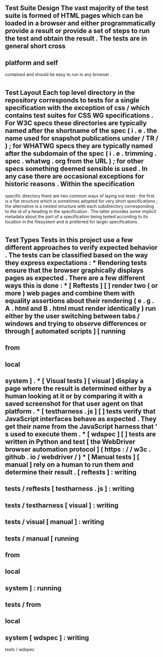 #
Test
Suite
Design
The
vast
majority
of
the
test
suite
is
formed
of
HTML
pages
which
can
be
loaded
in
a
browser
and
either
programmatically
provide
a
result
or
provide
a
set
of
steps
to
run
the
test
and
obtain
the
result
.
The
tests
are
in
general
short
cross
-
platform
and
self
-
contained
and
should
be
easy
to
run
in
any
browser
.
#
#
Test
Layout
Each
top
level
directory
in
the
repository
corresponds
to
tests
for
a
single
specification
with
the
exception
of
css
/
which
contains
test
suites
for
CSS
WG
specifications
.
For
W3C
specs
these
directories
are
typically
named
after
the
shortname
of
the
spec
(
i
.
e
.
the
name
used
for
snapshot
publications
under
/
TR
/
)
;
for
WHATWG
specs
they
are
typically
named
after
the
subdomain
of
the
spec
(
i
.
e
.
trimming
.
spec
.
whatwg
.
org
from
the
URL
)
;
for
other
specs
something
deemed
sensible
is
used
.
In
any
case
there
are
occasional
exceptions
for
historic
reasons
.
Within
the
specification
-
specific
directory
there
are
two
common
ways
of
laying
out
tests
:
the
first
is
a
flat
structure
which
is
sometimes
adopted
for
very
short
specifications
;
the
alternative
is
a
nested
structure
with
each
subdirectory
corresponding
to
the
id
of
a
heading
in
the
specification
.
The
latter
provides
some
implicit
metadata
about
the
part
of
a
specification
being
tested
according
to
its
location
in
the
filesystem
and
is
preferred
for
larger
specifications
.
#
#
Test
Types
Tests
in
this
project
use
a
few
different
approaches
to
verify
expected
behavior
.
The
tests
can
be
classified
based
on
the
way
they
express
expectations
:
*
Rendering
tests
ensure
that
the
browser
graphically
displays
pages
as
expected
.
There
are
a
few
different
ways
this
is
done
:
*
[
Reftests
]
[
]
render
two
(
or
more
)
web
pages
and
combine
them
with
equality
assertions
about
their
rendering
(
e
.
g
.
A
.
html
and
B
.
html
must
render
identically
)
run
either
by
the
user
switching
between
tabs
/
windows
and
trying
to
observe
differences
or
through
[
automated
scripts
]
[
running
-
from
-
local
-
system
]
.
*
[
Visual
tests
]
[
visual
]
display
a
page
where
the
result
is
determined
either
by
a
human
looking
at
it
or
by
comparing
it
with
a
saved
screenshot
for
that
user
agent
on
that
platform
.
*
[
testharness
.
js
]
[
]
tests
verify
that
JavaScript
interfaces
behave
as
expected
.
They
get
their
name
from
the
JavaScript
harness
that
'
s
used
to
execute
them
.
*
[
wdspec
]
[
]
tests
are
written
in
Python
and
test
[
the
WebDriver
browser
automation
protocol
]
(
https
:
/
/
w3c
.
github
.
io
/
webdriver
/
)
*
[
Manual
tests
]
[
manual
]
rely
on
a
human
to
run
them
and
determine
their
result
.
[
reftests
]
:
writing
-
tests
/
reftests
[
testharness
.
js
]
:
writing
-
tests
/
testharness
[
visual
]
:
writing
-
tests
/
visual
[
manual
]
:
writing
-
tests
/
manual
[
running
-
from
-
local
-
system
]
:
running
-
tests
/
from
-
local
-
system
[
wdspec
]
:
writing
-
tests
/
wdspec
